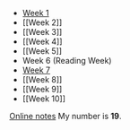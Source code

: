 - [Week 1](Year%203/First%20Semester/Implementing%20SoC%20Designs/Week%201.md)
- [[Week 2]]
- [[Week 3]]
- [[Week 4]]
- [[Week 5]]
- Week 6 (Reading Week)
- [Week 7](Week%207.md)
- [[Week 8]]
- [[Week 9]]
- [[Week 10]]

[Online notes](https://online.manchester.ac.uk/bbcswebdav/pid-15033155-dt-content-rid-178192808_1/courses/I3132-COMP-32211-1231-1SE-026315/Notes_2023/index.html)
My number is **19**.